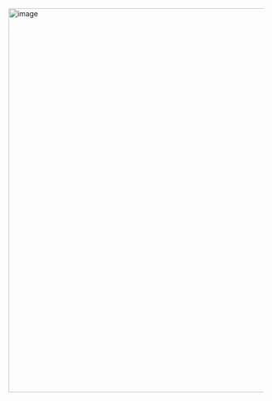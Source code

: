 <img width="918" height="760" alt="image" src="https://github.com/user-attachments/assets/690735dc-6d68-4d2a-9814-ed08f3a601e7" />

